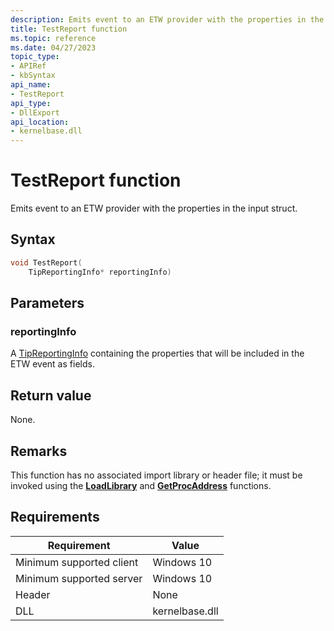 ```yaml
---
description: Emits event to an ETW provider with the properties in the input struct.
title: TestReport function
ms.topic: reference
ms.date: 04/27/2023
topic_type: 
- APIRef
- kbSyntax
api_name: 
- TestReport
api_type: 
- DllExport
api_location: 
- kernelbase.dll
---
```


# TestReport function

Emits event to an ETW provider with the properties in the input struct.

## Syntax


```C++
void TestReport(
    TipReportingInfo* reportingInfo)
```

## Parameters

### reportingInfo

A [TipReportingInfo](tip-tipreportinginfo-structure.md) containing the properties that will be included in the ETW event as fields.

## Return value

None.

## Remarks

This function has no associated import library or header file; it must be invoked using the [**LoadLibrary**](/windows/win32/api/libloaderapi/nf-libloaderapi-loadlibrarya) and [**GetProcAddress**](/windows/win32/api/libloaderapi/nf-libloaderapi-getprocaddress) functions.

## Requirements

| Requirement | Value |
|-------------------------------------|-----------------------------------------|
| Minimum supported client | Windows 10                          |
| Minimum supported server | Windows 10                                |
| Header                   | None  |
| DLL                      | kernelbase.dll |



 

 




